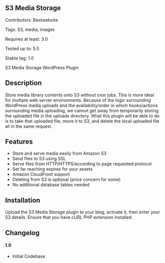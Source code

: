 ## S3 Media Storage ##

Contributors: Bestwebsite

Tags: S3, media, images

Requires at least: 3.0

Tested up to: 5.5

Stable tag: 1.0


S3 Media Storage WordPress Plugin

## Description ##

Store media library contents onto S3 without cron jobs. This is more ideal for multiple web server environments. Because of the logic surrounding
WordPress media uploads and the availability/order in which hooks/actions surrounding media uploading, we cannot get away from temporarily storing
the uploaded file in the uploads directory. What this plugin will be able to do is to take that uploaded file, move it to S3, and delete the local
uploaded file all in the same request.

## Features ##

* Store and serve media easily from Amazon S3
* Send files to S3 using SSL
* Serve files from HTTP/HTTPS/according to page requested protocol
* Set far reaching expires for your assets
* Amazon CloudFront support
* Deleting from S3 is optional (price concern for some)
* No additional database tables needed

## Installation ##

Upload the S3 Media Storage plugin to your blog, activate it, then enter your S3 details. Ensure that you have cURL PHP extension installed.

## Changelog ##

#### 1.0 ####
* Initial Codebase

